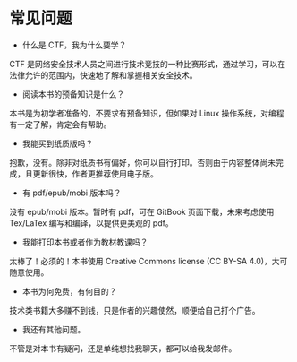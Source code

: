 # 常见问题


- 什么是 CTF，我为什么要学？

CTF 是网络安全技术人员之间进行技术竞技的一种比赛形式，通过学习，可以在法律允许的范围内，快速地了解和掌握相关安全技术。


- 阅读本书的预备知识是什么？

本书是为初学者准备的，不要求有预备知识，但如果对 Linux 操作系统，对编程有一定了解，肯定会有帮助。


- 我能买到纸质版吗？

抱歉，没有。除非对纸质书有偏好，你可以自行打印。否则由于内容整体尚未完成，且更新很快，作者更推荐使用电子版。


- 有 pdf/epub/mobi 版本吗？

没有 epub/mobi 版本。暂时有 pdf，可在 GitBook 页面下载，未来考虑使用 Tex/LaTex 编写和编译，以提供更美观的 pdf。


- 我能打印本书或者作为教材教课吗？

太棒了！必须的！本书使用 Creative Commons license (CC BY-SA 4.0)，大可随意使用。


- 本书为何免费，有何目的？

技术类书籍大多赚不到钱，只是作者的兴趣使然，顺便给自己打个广告。


- 我还有其他问题。

不管是对本书有疑问，还是单纯想找我聊天，都可以给我发邮件。
